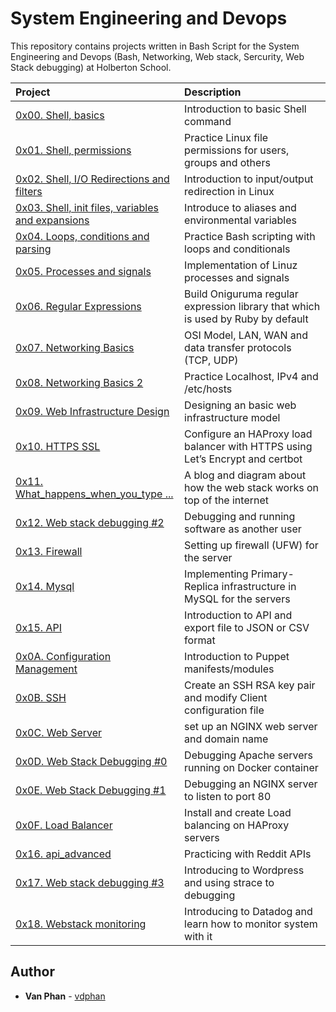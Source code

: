 # System Engineering and Devops

This repository contains projects written in Bash Script for the System Engineering and Devops (Bash, Networking, Web stack, Sercurity, Web Stack debugging) at Holberton School.

| Project | Description |
| :--- | :---|
| [0x00. Shell, basics ](./0x00-shell_basics) | Introduction to basic Shell command |
| [0x01. Shell, permissions ](./0x01-shell_permissions) | Practice Linux file permissions for users, groups and others |
| [0x02. Shell, I/O Redirections and filters ](./0x02-shell_redirections) | Introduction to input/output redirection in Linux |
| [0x03. Shell, init files, variables and expansions ](./0x03-shell_variables_expansions) | Introduce to aliases and environmental variables |
| [0x04. Loops, conditions and parsing ](./0x04-loops_conditions_and_parsing) | Practice Bash scripting with loops and conditionals |
| [0x05. Processes and signals ](./0x05-processes_and_signals) | Implementation of Linuz processes and signals |
| [0x06. Regular Expressions ](./0x06-) | Build Oniguruma regular expression library that which is used by Ruby by default |
| [0x07. Networking Basics ](./0x07-networking_basics) | OSI Model, LAN, WAN and data transfer protocols (TCP, UDP) |
| [0x08. Networking Basics 2 ](./0x08-networking_basics_2) | Practice Localhost, IPv4 and /etc/hosts |
| [0x09. Web Infrastructure Design ](./0x09-web_infrastructure_design) | Designing an basic web infrastructure model |
| [0x10. HTTPS SSL](./0x10-https_ssl) | Configure an HAProxy load balancer with HTTPS using Let’s Encrypt and certbot |
| [0x11. What_happens_when_you_type \.\.\.](./0x11-what_happens_when_your_type_holbertonschool_com_in_your_browser_and_press_enter) | A blog and diagram about how the web stack works on top of the internet |
| [0x12. Web stack debugging #2](./0x12-web_stack_debugging_2) | Debugging and running software as another user |
| [0x13. Firewall](./0x13-firewall) | Setting up firewall (UFW) for the server |
| [0x14. Mysql](./0x14-mysql) | Implementing Primary-Replica infrastructure in MySQL for the servers |
| [0x15. API](./0x15-api) | Introduction to API and export file to JSON or CSV format |
| [0x0A. Configuration Management ](./0x0A-configuration_management) | Introduction to Puppet manifests/modules |
| [0x0B. SSH ](./0x0B-ssh) | Create an SSH RSA key pair and modify Client configuration file|
| [0x0C. Web Server ](./0x0C-web_server) | set up an NGINX web server and domain name|
| [0x0D. Web Stack Debugging #0 ](./0x0D-web_stack_debugging_0) | Debugging Apache servers running on Docker container |
| [0x0E. Web Stack Debugging #1 ](./0x0E-web_stack_debugging_1) | Debugging an NGINX server to listen to port 80 |
| [0x0F. Load Balancer](./0x0F-load_balancer) | Install and create Load balancing on HAProxy servers |
| [0x16. api_advanced](./0x16-api_advanced) | Practicing with Reddit APIs |
| [0x17. Web stack debugging #3](./0x17-web_stack_debugging_3) | Introducing to Wordpress and using strace to debugging |
| [0x18. Webstack monitoring](./0x18-webstack_monitoring) | Introducing to Datadog and learn how to monitor system with it |


## Author

- **Van Phan** - [vdphan](https:///github.com/vdphan)
